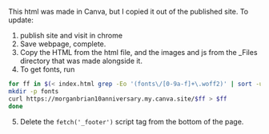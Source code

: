 This html was made in Canva, but I copied it out of the published site. To update:

1. publish site and visit in chrome
2. Save webpage, complete.
3. Copy the HTML from the html file, and the images and js from the \_Files directory that was made alongside it.
4. To get fonts, run

```sh
for ff in $(< index.html grep -Eo '(fonts\/[0-9a-f]+\.woff2)' | sort -u); do
mkdir -p fonts
curl https://morganbrian10anniversary.my.canva.site/$ff > $ff
done
```

5. Delete the `fetch('_footer')` script tag from the bottom of the page.
